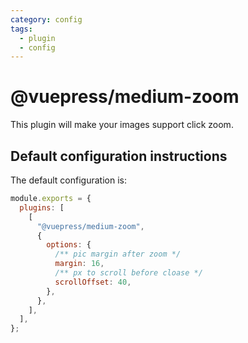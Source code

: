 ```yaml
---
category: config
tags:
  - plugin
  - config
---
```


# @vuepress/medium-zoom <MyBadge text="New" />

This plugin will make your images support click zoom.

## Default configuration instructions

The default configuration is:

```js {3-13}
module.exports = {
  plugins: [
    [
      "@vuepress/medium-zoom",
      {
        options: {
          /** pic margin after zoom */
          margin: 16,
          /** px to scroll before cloase */
          scrollOffset: 40,
        },
      },
    ],
  ],
};
```

